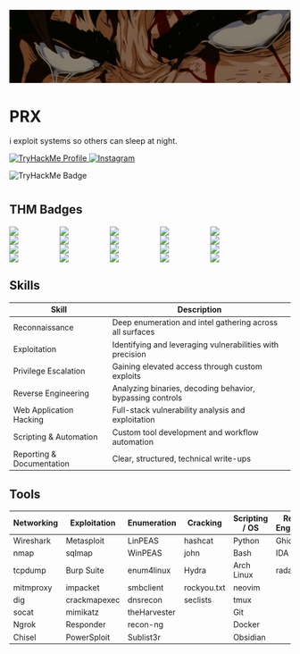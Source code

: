 <p align="center">
  <img src="https://github.com/Plxvst/Plxvst/blob/main/banner.jpg?raw=true" alt="image" style="max-width:100%; height:auto;" />
</p>


# PRX

i exploit systems so others can sleep at night. 

<p align="left">
  <a href="https://tryhackme.com/p/PRX">
    <img alt="TryHackMe Profile" src="https://img.shields.io/badge/-TryHackMe%20Profile-8B0000?&style=for-the-badge&logo=TryHackMe&logoColor=FFFFFF" />
  </a>
  <a href="https://instagram.com/prx.hacks">
    <img alt="Instagram" src="https://img.shields.io/badge/-Instagram-8B0000?&style=for-the-badge&logo=instagram&logoColor=FFFFFF" />
  </a>
</p>



<img src="https://tryhackme-badges.s3.amazonaws.com/PRX.png?cachebust=3" alt="TryHackMe Badge"/>

<div style="margin-top:40px;"></div>

## THM Badges 


<img align="left" width="80px" style="padding-right:10px;" src="https://tryhackme.com/img/badges/league-bronze.svg"/>
<img align="left" width="80px" style="padding-right:10px;" src="https://tryhackme.com/img/badges/league-silver.svg" />
<img align="left" width="80px" style="padding-right:10px;" src="https://tryhackme.com/img/badges/league-gold.svg" />
<img align="left" width="80px" style="padding-right:10px;" src="https://tryhackme.com/img/badges/aoc5sidequest2.svg" />
<img align="left" width="80px" style="padding-right:10px;" src="https://tryhackme.com/img/badges/aoc5sidequest1.svg" />
<img align="left" width="80px" style="padding-right:10px;" src="https://tryhackme.com/img/badges/aocsidequest5.svg" />
<img align="left" width="80px" style="padding-right:10px;" src="https://tryhackme.com/img/badges/adventofcyber5.svg" />
<img align="left" width="80px" style="padding-right:10px;" src="https://tryhackme.com/img/badges/adventofcyber.svg" />
<img align="left" width="80px" style="padding-right:10px;" src="https://tryhackme.com/img/badges/aoc5.svg" />
<img align="left" width="80px" style="padding-right:10px;" src="https://tryhackme.com/img/badges/adventofcyber4.svg" />
<img align="left" width="80px" style="padding-right:10px;" src="https://tryhackme.com/img/badges/linuxprivesc.svg" />
<img align="left" width="80px" style="padding-right:10px;" src="https://assets.tryhackme.com/img/badges/linux.svg" />
<img align="left" width="80px" style="padding-right:10px;" src="https://tryhackme.com/img/badges/mrrobot.svg" />
<img align="left" width="80px" style="padding-right:10px;" src="https://tryhackme.com/img/badges/hashcracker.svg" />
<img align="left" width="80px" style="padding-right:10px;" src="https://tryhackme.com/img/badges/blue.svg" />
<img align="left" width="80px" style="padding-right:10px;" src="https://tryhackme.com/img/badges/webbed.svg" />
<img align="left" width="80px" style="padding-right:10px;" src="https://tryhackme.com/img/badges/ohsint.svg" />
<img align="left" width="80px" style="padding-right:10px;" src="https://tryhackme.com/img/badges/firstfour.svg" />
<img align="left" width="80px" style="padding-right:10px;" src="https://tryhackme.com/img/badges/streak7.svg" />
<img align="left" width="80px" style="padding-right:10px;" src="https://tryhackme.com/img/badges/howthewebworks.svg" />

<br clear="left"/>

## Skills

| Skill                 | Description                                               | 
|----------------------|-----------------------------------------------------------|
| Reconnaissance       | Deep enumeration and intel gathering across all surfaces  |
| Exploitation         | Identifying and leveraging vulnerabilities with precision |
| Privilege Escalation | Gaining elevated access through custom exploits           | 
| Reverse Engineering  | Analyzing binaries, decoding behavior, bypassing controls | 
| Web Application Hacking | Full-stack vulnerability analysis and exploitation     |
| Scripting & Automation | Custom tool development and workflow automation         |
| Reporting & Documentation | Clear, structured, technical write-ups               |


## Tools

| Networking | Exploitation | Enumeration | Cracking | Scripting / OS | Reverse Engineering | OSINT / Discovery | Payload / Tunneling | Misc |
|------------|--------------|-------------|----------|----------------|----------------------|-------------------|----------------------|------|
| Wireshark  | Metasploit   | LinPEAS     | hashcat  | Python         | Ghidra               | gobuster          | Nishang              | Cutter |
| nmap       | sqlmap       | WinPEAS     | john     | Bash           | IDA Free             | ffuf              | SharpHound           | radare2 |
| tcpdump    | Burp Suite   | enum4linux  | Hydra    | Arch Linux     | radare2              | Amass             | Chisel               | Markdown |
| mitmproxy  | impacket     | smbclient   | rockyou.txt | neovim       |                      |                   |                      |        |
| dig        | crackmapexec | dnsrecon    | seclists | tmux           |                      |                   |                      |        |
| socat      | mimikatz     | theHarvester|          | Git            |                      |                   |                      |        |
| Ngrok      | Responder    | recon-ng    |          | Docker         |                      |                   |                      |        |
| Chisel     | PowerSploit  | Sublist3r   |          | Obsidian       |                      |                   |                      |        |




